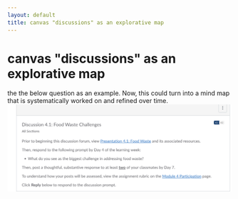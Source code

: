 ```yaml
---
layout: default
title: canvas "discussions" as an explorative map
---
```

# canvas "discussions" as an explorative map 

the the below question as an example. Now, this could turn into a mind map that is systematically worked on and refined over time. 
![](media/cleanshot_2023-11-17-at-09-37-22@2x.png)